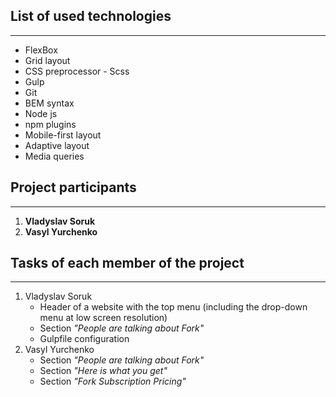 ## List of used technologies
***
* FlexBox
* Grid layout
* CSS preprocessor - Scss
* Gulp
* Git
* BEM syntax
* Node js
* npm plugins
* Mobile-first layout
* Adaptive layout
* Media queries

## Project participants
***
1. **Vladyslav Soruk**
1. **Vasyl Yurchenko**

## Tasks of each member of the project
***
1. Vladyslav Soruk
   * Header of a website with the top menu (including the drop-down menu at low screen resolution)
   * Section *"People are talking about Fork"*
   * Gulpfile configuration
1. Vasyl Yurchenko
   * Section *"People are talking about Fork"*
   * Section *"Here is what you get"* 
   * Section *"Fork Subscription Pricing"* 